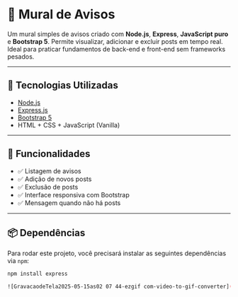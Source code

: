 # 📝 Mural de Avisos

Um mural simples de avisos criado com **Node.js**, **Express**, **JavaScript puro** e **Bootstrap 5**. Permite visualizar, adicionar e excluir posts em tempo real. Ideal para praticar fundamentos de back-end e front-end sem frameworks pesados.

---

## 🔧 Tecnologias Utilizadas

- [Node.js](https://nodejs.org/)
- [Express.js](https://expressjs.com/)
- [Bootstrap 5](https://getbootstrap.com/)
- HTML + CSS + JavaScript (Vanilla)

---

## 🚀 Funcionalidades

- ✅ Listagem de avisos
- ✅ Adição de novos posts
- ✅ Exclusão de posts
- ✅ Interface responsiva com Bootstrap
- ✅ Mensagem quando não há posts

---

## 📦 Dependências

Para rodar este projeto, você precisará instalar as seguintes dependências via `npm`:

```bash
npm install express

![GravacaodeTela2025-05-15as02 07 44-ezgif com-video-to-gif-converter](https://github.com/user-attachments/assets/d4017953-c65e-4d7c-9a46-99423808f4bf)
